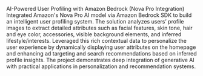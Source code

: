 AI-Powered User Profiling with Amazon Bedrock (Nova Pro Integration)
Integrated Amazon's Nova Pro AI model via Amazon Bedrock SDK to build an intelligent user profiling system. The solution analyzes users’ profile 
images to extract detailed attributes such as facial features, skin tone, hair and eye color, accessories, visible background elements, and inferred 
lifestyle/interests. Leveraged this rich contextual data to personalize the user experience by dynamically displaying user attributes on the homepage 
and enhancing ad targeting and search recommendations based on inferred profile insights. The project demonstrates deep integration of generative AI 
with practical applications in personalization and recommendation systems.
